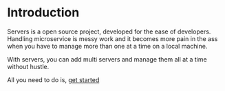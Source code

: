 # Introduction

Servers is a open source project, developed for the ease of developers. Handling microservice is messy work and it becomes more pain in the ass when you have to manage more than one at a time on a local machine.

With servers, you can add multi servers and manage them all at a time without hustle.

All you need to do is, [get started](https://msamgan.github.io/servers/getting_started/)
